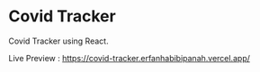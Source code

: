 # Covid Tracker

Covid Tracker using React.

Live Preview : https://covid-tracker.erfanhabibipanah.vercel.app/
